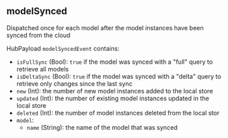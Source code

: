 ## modelSynced

Dispatched once for each model after the model instances have been synced from the cloud

HubPayload `modelSyncedEvent` contains:
- `isFullSync` (Bool): `true` if the model was synced with a "full" query to retrieve all models
- `isDeltaSync` (Bool): `true` if the model was synced with a "delta" query to retrieve only changes since the last sync
- `new` (Int): the number of new model instances added to the local store
- `updated` (Int): the number of existing model instances updated in the local store
- `deleted` (Int): the number of model instances deleted from the local stor
- `model`:
    - `name` (String): the name of the model that was synced
